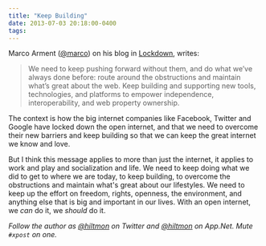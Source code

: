 ```yaml
---
title: "Keep Building"
date: 2013-07-03 20:18:00-0400
tags: 
---
```


Marco Arment ([@marco](http://twitter.com/marcoarment)) on his blog in [Lockdown](http://www.marco.org/2013/07/03/lockdown), writes:

> We need to keep pushing forward without them, and do what we’ve always done before: route around the obstructions and maintain what’s great about the web. Keep building and supporting new tools, technologies, and platforms to empower independence, interoperability, and web property ownership.

The context is how the big internet companies like Facebook, Twitter and Google have locked down the open internet, and that we need to overcome their new barriers and keep building so that we can keep the great internet we know and love.

But I think this message applies to more than just the internet, it applies to work and play and socialization and life. We need to keep doing what we did to get to where we are today, to keep building, to overcome the obstructions and maintain what's great about our lifestyles. We need to keep up the effort on freedom, rights, openness, the environment, and anything else that is big and important in our lives. With an open internet, we *can* do it, we *should*  do it.

*Follow the author as [@hiltmon](https://twitter.com/hiltmon) on Twitter and [@hiltmon](http://alpha.app.net/hiltmon) on App.Net. Mute `#xpost` on one.*
